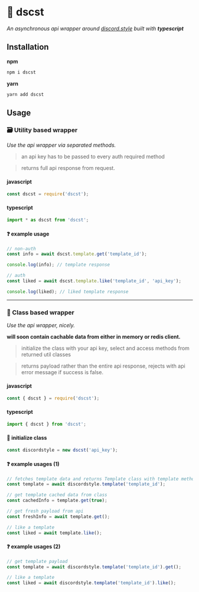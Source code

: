 # 🔮 dscst

_An asynchronous api wrapper around [discord.style](https://www.discord.style) built with **typescript**_

## Installation

**npm**

```bash
npm i dscst
```

**yarn**

```bash
yarn add dscst
```

## Usage

### 🗃 Utility based wrapper

_Use the api wrapper via separated methods._

> an api key has to be passed to every auth required method

> returns full api response from request.

#### javascript

```js
const dscst = require('dscst');
```

#### typescript

```ts
import * as dscst from 'dscst';
```

#### ❓ example usage

```js
// non-auth
const info = await dscst.template.get('template_id');

console.log(info); // template response

// auth
const liked = await dscst.template.like('template_id', 'api_key');

console.log(liked); // liked template response
```

<hr>

### 🌴 Class based wrapper

_Use the api wrapper, nicely._

**will soon contain cachable data from either in memory or redis client.**

> initialize the class with your api key, select and access methods from returned util classes

> returns payload rather than the entire api response, rejects with api error message if success is false.

#### javascript

```js
const { dscst } = require('dscst');
```

#### typescript

```ts
import { dscst } from 'dscst';
```

#### 🔨 initialize class

```js
const discordstyle = new dscst('api_key');
```

#### ❓ example usages (1)

```js
// fetches template data and returns Template class with template methods
const template = await discordstyle.template('template_id');

// get template cached data from class
const cachedInfo = template.get(true);

// get fresh payload from api
const freshInfo = await template.get();

// like a template
const liked = await template.like();
```

#### ❓ example usages (2)

```js
// get template payload
const template = await discordstyle.template('template_id').get();

// like a template
const liked = await discordstyle.template('template_id').like();
```
